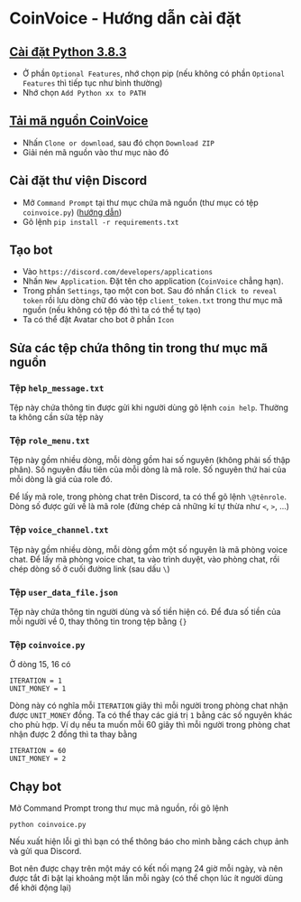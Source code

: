 # CoinVoice - Hướng dẫn cài đặt
## [Cài đặt Python 3.8.3](https://www.python.org/downloads/)
- Ở phần ```Optional Features```, nhớ chọn pip (nếu không có phần ```Optional Features``` thì tiếp tục như bình thường)
- Nhớ chọn ``Add Python xx to PATH``
## [Tải mã nguồn CoinVoice](https://github.com/dvbui/CoinVoice)
- Nhấn ```Clone or download```, sau đó chọn ```Download ZIP```
- Giải nén mã nguồn vào thư mục nào đó
## Cài đặt thư viện Discord
- Mở ```Command Prompt``` tại thư mục chứa mã nguồn (thư mục có tệp ```coinvoice.py```) ([hướng dẫn](https://www.youtube.com/watch?v=JLqIkPfU_0U))
- Gõ lệnh ```pip install -r requirements.txt```
## Tạo bot
- Vào ```https://discord.com/developers/applications```
- Nhấn ```New Application```. Đặt tên cho application (```CoinVoice``` chẳng hạn).
- Trong phần ```Settings```, tạo một con bot. Sau đó nhấn ```Click to reveal token``` rồi lưu dòng chữ đó vào tệp ```client_token.txt``` trong thư mục mã nguồn (nếu không có tệp đó thì ta có thể tự tạo) 
- Ta có thể đặt Avatar cho bot ở phần ```Icon```
## Sửa các tệp chứa thông tin trong thư mục mã nguồn
### Tệp ```help_message.txt```
Tệp này chứa thông tin được gửi khi người dùng gõ lệnh ```coin help```. Thường ta không cần sửa tệp này
### Tệp ```role_menu.txt```
Tệp này gồm nhiều dòng, mỗi dòng gồm hai số nguyên (không phải số thập phân). Số nguyên đầu tiên của mỗi dòng là mã role. Số nguyên thứ hai của mỗi dòng là giá của role đó.

Để lấy mã role, trong phòng chat trên Discord, ta có thể gõ lệnh ```\@tênrole```. Dòng số được gửi về là mã role (đừng chép cả những kí tự thừa như ```<```, ```>```, ...)

### Tệp ```voice_channel.txt```
Tệp này gồm nhiều dòng, mỗi dòng gồm một số nguyên là mã phòng voice chat. Để lấy mã phòng voice chat, ta vào trình duyệt, vào phòng chat, rồi chép dòng số ở cuối đường link (sau dấu ```\```)
### Tệp ```user_data_file.json```
Tệp này chứa thông tin người dùng và số tiền hiện có. Để đưa số tiền của mỗi người về 0, thay thông tin trong tệp bằng ```{}```
### Tệp ```coinvoice.py```
Ở dòng 15, 16 có
```
ITERATION = 1
UNIT_MONEY = 1
```
Dòng này có nghĩa mỗi ```ITERATION``` giây thì mỗi người trong phòng chat nhận được ```UNIT_MONEY``` đồng.
Ta có thể thay các giá trị ```1``` bằng các số nguyên khác cho phù hợp. Ví dụ nếu ta muốn mỗi 60 giây thì mỗi người trong phòng chat nhận được 2 đồng thì ta thay bằng 
```
ITERATION = 60
UNIT_MONEY = 2
```
## Chạy bot
Mở Command Prompt trong thư mục mã nguồn, rồi gõ lệnh

```python coinvoice.py```

Nếu xuất hiện lỗi gì thì bạn có thể thông báo cho mình bằng cách chụp ảnh và gửi qua Discord.

Bot nên được chạy trên một máy có kết nối mạng 24 giờ mỗi ngày, và nên được tắt đi bật lại khoảng một lần mỗi ngày (có thể chọn lúc ít người dùng để khởi động lại)
